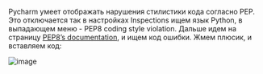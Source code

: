 Pycharm умеет отображать нарушения стилистики кода согласно PEP. 
Это отключается так в настройках Inspections ищем язык Python, в 
выпадающем меню - PEP8 coding style violation. Дальше идем на 
страницу [PEP8’s documentation](https://pep8.readthedocs.io/en/release-1.7.x/intro.html), и ищем код ошибки. Жмем плюсик, и вставляем код:

![image](https://github.com/swasher/notes/assets/1525918/894d29d2-baa5-44ea-a366-dad5e1604089)
